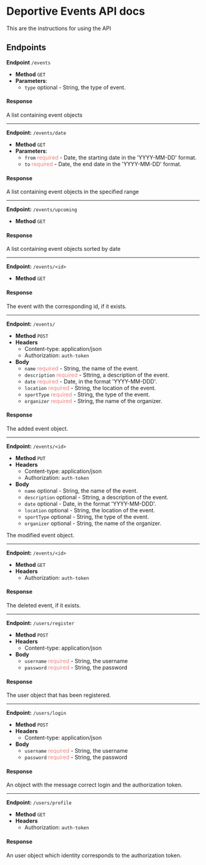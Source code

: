 # Deportive Events API docs

This are the instructions for using the API

## Endpoints

**Endpoint** `/events`

- **Method** `GET`
- **Parameters**:
    - `type` optional - String, the type of event.

#### Response

A list containing event objects

----

**Endpoint:** `/events/date`

- **Method** `GET`
- **Parameters**:
  - `from` <span style="color: lightcoral">required</span> - Date, the starting date in the 'YYYY-MM-DD' format.
  - `to` <span style="color: lightcoral">required</span> - Date, the end date in the 'YYYY-MM-DD' format.

#### Response

A list containing event objects in the specified range

---

**Endpoint:** `/events/upcoming`

- **Method** `GET`

#### Response

A list containing event objects sorted by date

---

**Endpoint:** `/events/<id>`

- **Method** `GET`

#### Response

The event with the corresponding id, if it exists.

---

**Endpoint:** `/events/`

- **Method** `POST`
- **Headers** 
  - Content-type: application/json
  - Authorization: `auth-token`
- **Body**
   - `name` <span style="color: lightcoral">required</span> - String, the name of the event.
   - `description` <span style="color: lightcoral">required</span> - Sttring, a description of the event.
   - `date` <span style="color: lightcoral">required</span> - Date, in the format 'YYYY-MM-DDD'.
   - `location` <span style="color: lightcoral">required</span> - String, the location of the event.
   - `sportType` <span style="color: lightcoral">required</span> - String, the type of the event.
   - `organizer` <span style="color: lightcoral">required</span> - String, the name of the organizer.

#### Response

The added event object.

---

**Endpoint:** `/events/<id>`

- **Method** `PUT`
- **Headers** 
  - Content-type: application/json
  - Authorization: `auth-token`
- **Body**
   - `name` optional - String, the name of the event.
   - `description` optional - Sttring, a description of the event.
   - `date` optional - Date, in the format 'YYYY-MM-DDD'.
   - `location` optional - String, the location of the event.
   - `sportType` optional - String, the type of the event.
   - `organizer` optional - String, the name of the organizer.


The modified event object.

---

**Endpoint:** `/events/<id>`

- **Method** `GET`
- **Headers**
   - Authorization: `auth-token`

#### Response

The deleted event, if it exists.

---

**Endpoint:** `/users/register`

- **Method** `POST`
- **Headers**
    - Content-type: application/json
- **Body**
   - `username` <span style="color: lightcoral">required</span> - String, the username 
   - `password` <span style="color: lightcoral">required</span> - String, the password

#### Response

The user object that has been registered.

----

**Endpoint:** `/users/login`

- **Method** `POST`
- **Headers**
    - Content-type: application/json
- **Body**
   - `username` <span style="color: lightcoral">required</span> - String, the username 
   - `password` <span style="color: lightcoral">required</span> - String, the password

#### Response

An object with the message correct login and the authorization token.

----

**Endpoint:** `/users/profile`

- **Method** `GET`
- **Headers**
    - Authorization: `auth-token`

#### Response

An user object which identity corresponds to the authorization token.
